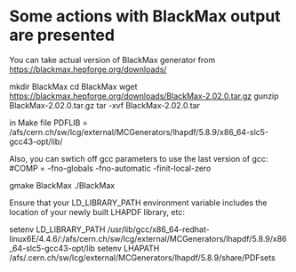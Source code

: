 # Some actions with BlackMax output are presented




You can take actual version of BlackMax generator from
https://blackmax.hepforge.org/downloads/

mkdir BlackMax
cd BlackMax
wget https://blackmax.hepforge.org/downloads/BlackMax-2.02.0.tar.gz
gunzip BlackMax-2.02.0.tar.gz
tar -xvf BlackMax-2.02.0.tar

in Make file
PDFLIB = /afs/cern.ch/sw/lcg/external/MCGenerators/lhapdf/5.8.9/x86_64-slc5-gcc43-opt/lib/

Also, you can swtich off gcc parameters to use the last version of gcc:
#COMP    = -fno-globals -fno-automatic -finit-local-zero

gmake BlackMax
./BlackMax

Ensure that your LD_LIBRARY_PATH environment variable includes the location
of your newly built LHAPDF library, etc:

setenv LD_LIBRARY_PATH /usr/lib/gcc/x86_64-redhat-linux6E/4.4.6/:/afs/cern.ch/sw/lcg/external/MCGenerators/lhapdf/5.8.9/x86_64-slc5-gcc43-opt/lib
setenv LHAPATH /afs/.cern.ch/sw/lcg/external/MCGenerators/lhapdf/5.8.9/share/PDFsets

